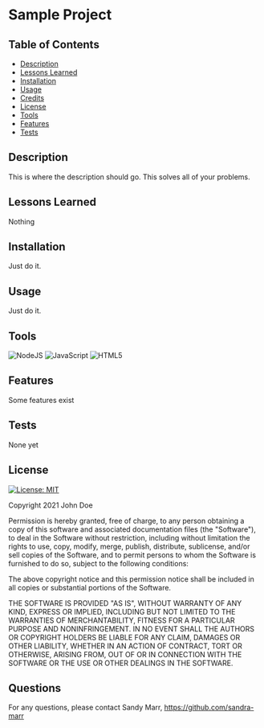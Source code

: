 # Sample Project

## Table of Contents
* [Description](#description)
* [Lessons Learned](#lessons-learned)
* [Installation](#installation)
* [Usage](#usage)
* [Credits](#credits)
* [License](#license)
* [Tools](#tools)
* [Features](#features)
* [Tests](#tests)
## Description 
This is where the description should go.
This solves all of your problems. 

## Lessons Learned
Nothing
## Installation
Just do it.
## Usage
Just do it.
 
  ## Tools
<img alt="NodeJS" src="https://img.shields.io/badge/node.js-%2343853D.svg?style=for-the-badge&logo=node-dot-js&logoColor=white"/>  <img alt="JavaScript" src="https://img.shields.io/badge/javascript-%23323330.svg?style=for-the-badge&logo=javascript&logoColor=%23F7DF1E"/>  <img alt="HTML5" src="https://img.shields.io/badge/html5-%23E34F26.svg?style=for-the-badge&logo=html5&logoColor=white"/>
## Features
Some features exist
## Tests
None yet
## License
[![License: MIT](https://img.shields.io/badge/License-MIT-yellow.svg)](https://opensource.org/licenses/MIT)

Copyright 2021 John Doe

  Permission is hereby granted, free of charge, to any person obtaining a copy of this software and associated documentation files (the "Software"), to deal in the Software without restriction, including without limitation the rights to use, copy, modify, merge, publish, distribute, sublicense, and/or sell copies of the Software, and to permit persons to whom the Software is furnished to do so, subject to the following conditions:
  
  The above copyright notice and this permission notice shall be included in all copies or substantial portions of the Software.
  
  THE SOFTWARE IS PROVIDED "AS IS", WITHOUT WARRANTY OF ANY KIND, EXPRESS OR IMPLIED, INCLUDING BUT NOT LIMITED TO THE WARRANTIES OF MERCHANTABILITY, FITNESS FOR A PARTICULAR PURPOSE AND NONINFRINGEMENT. IN NO EVENT SHALL THE AUTHORS OR COPYRIGHT HOLDERS BE LIABLE FOR ANY CLAIM, DAMAGES OR OTHER LIABILITY, WHETHER IN AN ACTION OF CONTRACT, TORT OR OTHERWISE, ARISING FROM, OUT OF OR IN CONNECTION WITH THE SOFTWARE OR THE USE OR OTHER DEALINGS IN THE SOFTWARE.

## Questions

For any questions, please contact Sandy Marr, https://github.com/sandra-marr